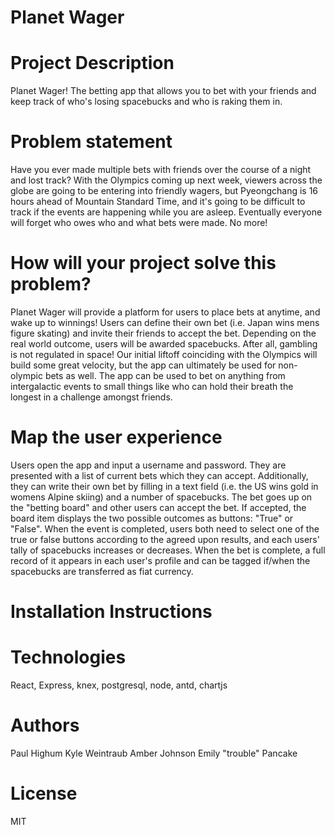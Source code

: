 # Planet Wager

# Project Description
Planet Wager! The betting app that allows you to bet with your friends and keep track of who's losing spacebucks and who is raking them in.

# Problem statement
Have you ever made multiple bets with friends over the course of a night and lost track? With the Olympics coming up next week, viewers across the globe are going to be entering into friendly wagers, but Pyeongchang is 16 hours ahead of Mountain Standard Time, and it's going to be difficult to track if the events are happening while you are asleep. Eventually everyone will forget who owes who and what bets were made. No more!

# How will your project solve this problem?
Planet Wager will provide a platform for users to place bets at anytime, and wake up to winnings! Users can define their own bet (i.e. Japan wins mens figure skating) and invite their friends to accept the bet. Depending on the real world outcome, users will be awarded spacebucks. After all, gambling is not regulated in space! Our initial liftoff coinciding with the Olympics will build some great velocity, but the app can ultimately be used for non-olympic bets as well. The app can be used to bet on anything from intergalactic events to small things like who can hold their breath the longest in a challenge amongst friends.

# Map the user experience
Users open the app and input a username and password. They are presented with a list of current bets which they can accept. Additionally, they can write their own bet by filling in a text field (i.e. the US wins gold in womens Alpine skiing) and a number of spacebucks. The bet goes up on the "betting board" and other users can accept the bet. If accepted, the board item displays the two possible outcomes as buttons: "True" or "False". When the event is completed, users both need to select one of the true or false buttons according to the agreed upon results, and each users' tally of spacebucks increases or decreases. When the bet is complete, a full record of it appears in each user's profile and can be tagged if/when the spacebucks are transferred as fiat currency.

# Installation Instructions

# Technologies
React, Express, knex, postgresql, node, antd, chartjs

# Authors
Paul Highum
Kyle Weintraub
Amber Johnson
Emily "trouble" Pancake

# License
MIT

